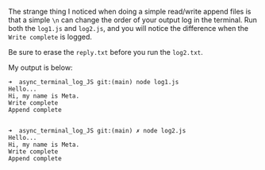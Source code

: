The strange thing I noticed when doing a simple read/write append files is that a simple `\n` can change the order of your output log in the terminal.
Run both the `log1.js` and `log2.js`, and you will notice the difference when the `Write complete` is logged.

Be sure to erase the `reply.txt` before you run the `log2.txt`.

My output is below:

```
➜  async_terminal_log_JS git:(main) node log1.js
Hello...
Hi, my name is Meta.
Write complete
Append complete


➜  async_terminal_log_JS git:(main) ✗ node log2.js
Hello...
Hi, my name is Meta.
Write complete
Append complete
```
